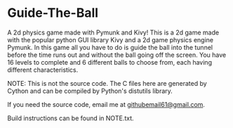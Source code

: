 # Guide-The-Ball
A 2d physics game made with Pymunk and Kivy!
This is a 2d game made with the popular python GUI library Kivy and a 2d game physics engine Pymunk.
In this game all you have to do is guide the ball into the tunnel before the time runs out and without the ball going off
the screen. You have 16 levels to complete and 6 different balls to choose from, each having different characteristics.

NOTE: This is not the source code. The C files here are generated by Cython and can be compiled by Python's distutils library.

If you need the source code, email me at githubemail61@gmail.com.

Build instructions can be found in NOTE.txt.

